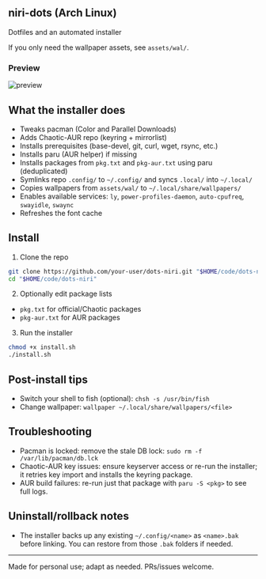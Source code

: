 ## niri-dots (Arch Linux)

Dotfiles and an automated installer

If you only need the wallpaper assets, see `assets/wal/`.

### Preview

![preview](assets/Screenshot%20from%202025-08-12%2021-24-06.png)

## What the installer does

- Tweaks pacman (Color and Parallel Downloads)
- Adds Chaotic-AUR repo (keyring + mirrorlist)
- Installs prerequisites (base-devel, git, curl, wget, rsync, etc.)
- Installs paru (AUR helper) if missing
- Installs packages from `pkg.txt` and `pkg-aur.txt` using paru (deduplicated)
- Symlinks repo `.config/` to `~/.config/` and syncs `.local/` into `~/.local/`
- Copies wallpapers from `assets/wal/` to `~/.local/share/wallpapers/`
- Enables available services: `ly`, `power-profiles-daemon`, `auto-cpufreq`, `swayidle`, `swaync`
- Refreshes the font cache


## Install

1) Clone the repo

```bash
git clone https://github.com/your-user/dots-niri.git "$HOME/code/dots-niri"
cd "$HOME/code/dots-niri"
```

2) Optionally edit package lists

- `pkg.txt` for official/Chaotic packages
- `pkg-aur.txt` for AUR packages

3) Run the installer

```bash
chmod +x install.sh
./install.sh
```

## Post-install tips

- Switch your shell to fish (optional): `chsh -s /usr/bin/fish`
- Change wallpaper: `wallpaper ~/.local/share/wallpapers/<file>`

## Troubleshooting

- Pacman is locked: remove the stale DB lock: `sudo rm -f /var/lib/pacman/db.lck`
- Chaotic-AUR key issues: ensure keyserver access or re-run the installer; it retries key import and installs the keyring package.
- AUR build failures: re-run just that package with `paru -S <pkg>` to see full logs.

## Uninstall/rollback notes

- The installer backs up any existing `~/.config/<name>` as `<name>.bak` before linking. You can restore from those `.bak` folders if needed.

---

Made for personal use; adapt as needed. PRs/issues welcome.


